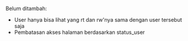 Belum ditambah:
- User hanya bisa lihat yang rt dan rw'nya sama dengan user tersebut saja
- Pembatasan akses halaman berdasarkan status_user

